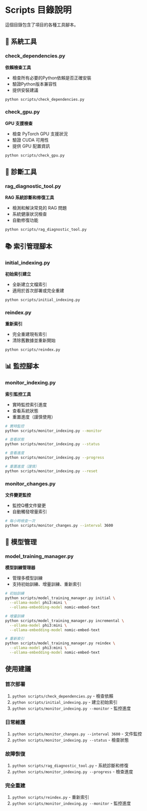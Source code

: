 # Scripts 目錄說明

這個目錄包含了項目的各種工具腳本。

## 🔧 系統工具

### check_dependencies.py
**依賴檢查工具**
- 檢查所有必要的Python依賴是否正確安裝
- 驗證Python版本兼容性
- 提供安裝建議

```bash
python scripts/check_dependencies.py
```

### check_gpu.py
**GPU 支援檢查**
- 檢查 PyTorch GPU 支援狀況
- 驗證 CUDA 可用性
- 提供 GPU 配置資訊

```bash
python scripts/check_gpu.py
```

## 🔧 診斷工具

### rag_diagnostic_tool.py
**RAG 系統診斷和修復工具**
- 檢測和解決常見的 RAG 問題
- 系統健康狀況檢查
- 自動修復功能

```bash
python scripts/rag_diagnostic_tool.py
```

## 📚 索引管理腳本

### initial_indexing.py
**初始索引建立**
- 全新建立文檔索引
- 適用於首次部署或完全重建

```bash
python scripts/initial_indexing.py
```

### reindex.py
**重新索引**
- 完全重建現有索引
- 清除舊數據並重新開始

```bash
python scripts/reindex.py
```

## 📊 監控腳本

### monitor_indexing.py
**索引監控工具**
- 實時監控索引進度
- 查看系統狀態
- 重置進度（謹慎使用）

```bash
# 實時監控
python scripts/monitor_indexing.py --monitor

# 查看狀態
python scripts/monitor_indexing.py --status

# 查看進度
python scripts/monitor_indexing.py --progress

# 重置進度（謹慎）
python scripts/monitor_indexing.py --reset
```

### monitor_changes.py
**文件變更監控**
- 監控Q槽文件變更
- 自動觸發增量索引

```bash
# 每小時檢查一次
python scripts/monitor_changes.py --interval 3600
```

## 🤖 模型管理

### model_training_manager.py
**模型訓練管理器**
- 管理多模型訓練
- 支持初始訓練、增量訓練、重新索引

```bash
# 初始訓練
python scripts/model_training_manager.py initial \
  --ollama-model phi3:mini \
  --ollama-embedding-model nomic-embed-text

# 增量訓練
python scripts/model_training_manager.py incremental \
  --ollama-model phi3:mini \
  --ollama-embedding-model nomic-embed-text

# 重新索引
python scripts/model_training_manager.py reindex \
  --ollama-model phi3:mini \
  --ollama-embedding-model nomic-embed-text
```

## 使用建議

### 首次部署
1. `python scripts/check_dependencies.py` - 檢查依賴
2. `python scripts/initial_indexing.py` - 建立初始索引
3. `python scripts/monitor_indexing.py --monitor` - 監控進度

### 日常維護
1. `python scripts/monitor_changes.py --interval 3600` - 文件監控
2. `python scripts/monitor_indexing.py --status` - 檢查狀態

### 故障恢復
1. `python scripts/rag_diagnostic_tool.py` - 系統診斷和修復
2. `python scripts/monitor_indexing.py --progress` - 檢查進度

### 完全重建
1. `python scripts/reindex.py` - 重新索引
2. `python scripts/monitor_indexing.py --monitor` - 監控進度